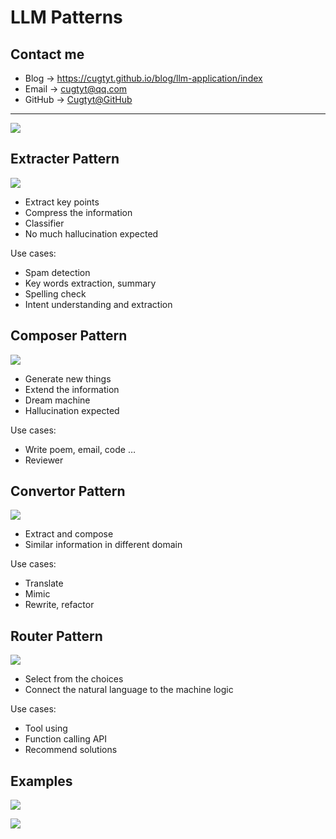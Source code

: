 # LLM Patterns

## Contact me

* Blog -> <https://cugtyt.github.io/blog/llm-application/index>
* Email -> <cugtyt@qq.com>
* GitHub -> [Cugtyt@GitHub](https://github.com/Cugtyt)

---

![](R/llm-patterns/llmpatterns.jpg)

## Extracter Pattern

![](R/llm-patterns/extractor-pattern.png)

* Extract key points
* Compress the information
* Classifier
* No much hallucination expected

Use cases:

* Spam detection
* Key words extraction, summary
* Spelling check
* Intent understanding and extraction

## Composer Pattern

![](R/llm-patterns/composer-pattern.png)

* Generate new things
* Extend the information
* Dream machine
* Hallucination expected

Use cases:

* Write poem, email, code …
* Reviewer

## Convertor Pattern

![](R/llm-patterns/converter-pattern.png)

* Extract and compose
* Similar information in different domain

Use cases:

* Translate
* Mimic
* Rewrite, refactor

## Router Pattern

![](R/llm-patterns/router-pattern.png)

* Select from the choices
* Connect the natural language to the machine logic

Use cases:

* Tool using
* Function calling API
* Recommend solutions


## Examples

![](R/llm-patterns/rag-description.png)

![](../buymeacoffee.jpg)